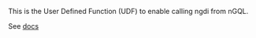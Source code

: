 This is the User Defined Function (UDF) to enable calling ngdi from nGQL.

See [docs](https://github.com/wey-gu/nebulagraph-di/blob/main/docs/ngdi_API_Gateway.md)